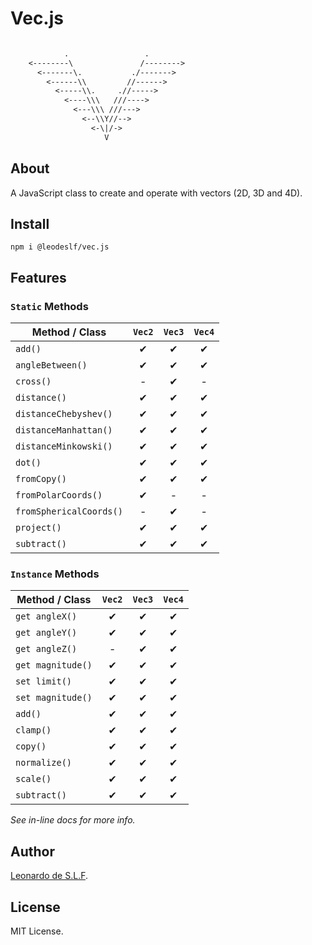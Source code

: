 # Vec.js

```txt

            .                 .
    <--------\               /-------->
      <-------\.           ./------->
        <------\\         //------>
          <-----\\.     .//----->
            <----\\\   ///---->
              <---\\\ ///--->
                <--\\Y//-->
                  <-\|/->
                     V

```

## About

A JavaScript class to create and operate with vectors (2D, 3D and 4D).

## Install

`npm i @leodeslf/vec.js`

## Features

### `Static` Methods

| Method / Class | `Vec2` | `Vec3` | `Vec4` |
| --- | :-: | :-: | :-: |
| `add()` | ✔ | ✔ | ✔ |
| `angleBetween()` | ✔ | ✔ | ✔ |
| `cross()` | - | ✔ | - |
| `distance()` | ✔ | ✔ | ✔ |
| `distanceChebyshev()` | ✔ | ✔ | ✔ |
| `distanceManhattan()` | ✔ | ✔ | ✔ |
| `distanceMinkowski()` | ✔ | ✔ | ✔ |
| `dot()` | ✔ | ✔ | ✔ |
| `fromCopy()` | ✔ | ✔ | ✔ |
| `fromPolarCoords()` | ✔ | - | - |
| `fromSphericalCoords()` | - | ✔ | - |
| `project()` | ✔ | ✔ | ✔ |
| `subtract()` | ✔ | ✔ | ✔ |

### `Instance` Methods

| Method / Class | `Vec2` | `Vec3` | `Vec4` |
| --- | :-: | :-: | :-: |
| `get angleX()` | ✔ | ✔ | ✔ |
| `get angleY()` | ✔ | ✔ | ✔ |
| `get angleZ()` | - | ✔ | ✔ |
| `get magnitude()` | ✔ | ✔ | ✔ |
| `set limit()` | ✔ | ✔ | ✔ |
| `set magnitude()` | ✔ | ✔ | ✔ |
| `add()` | ✔ | ✔ | ✔ |
| `clamp()` | ✔ | ✔ | ✔ |
| `copy()` | ✔ | ✔ | ✔ |
| `normalize()` | ✔ | ✔ | ✔ |
| `scale()` | ✔ | ✔ | ✔ |
| `subtract()` | ✔ | ✔ | ✔ |

*See in-line docs for more info.*

## Author

[Leonardo de S.L.F](https://github.com/leodeslf "GitHub profile").

## License

MIT License.
